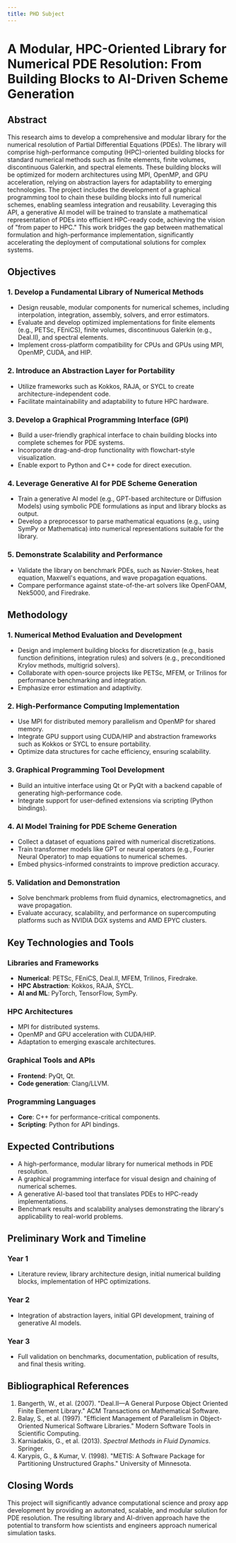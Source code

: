 ```yaml
---
title: PHD Subject
---
```


# A Modular, HPC-Oriented Library for Numerical PDE Resolution: From Building Blocks to AI-Driven Scheme Generation

## Abstract

This research aims to develop a comprehensive and modular library for the numerical resolution of Partial Differential Equations (PDEs). The library will comprise high-performance computing (HPC)-oriented building blocks for standard numerical methods such as finite elements, finite volumes, discontinuous Galerkin, and spectral elements. These building blocks will be optimized for modern architectures using MPI, OpenMP, and GPU acceleration, relying on abstraction layers for adaptability to emerging technologies. The project includes the development of a graphical programming tool to chain these building blocks into full numerical schemes, enabling seamless integration and reusability. Leveraging this API, a generative AI model will be trained to translate a mathematical representation of PDEs into efficient HPC-ready code, achieving the vision of "from paper to HPC." This work bridges the gap between mathematical formulation and high-performance implementation, significantly accelerating the deployment of computational solutions for complex systems.

## Objectives

### 1. Develop a Fundamental Library of Numerical Methods

- Design reusable, modular components for numerical schemes, including interpolation, integration, assembly, solvers, and error estimators.
- Evaluate and develop optimized implementations for finite elements (e.g., PETSc, FEniCS), finite volumes, discontinuous Galerkin (e.g., Deal.II), and spectral elements.
- Implement cross-platform compatibility for CPUs and GPUs using MPI, OpenMP, CUDA, and HIP.

### 2. Introduce an Abstraction Layer for Portability

- Utilize frameworks such as Kokkos, RAJA, or SYCL to create architecture-independent code.
- Facilitate maintainability and adaptability to future HPC hardware.

### 3. Develop a Graphical Programming Interface (GPI)

- Build a user-friendly graphical interface to chain building blocks into complete schemes for PDE systems.
- Incorporate drag-and-drop functionality with flowchart-style visualization.
- Enable export to Python and C++ code for direct execution.

### 4. Leverage Generative AI for PDE Scheme Generation

- Train a generative AI model (e.g., GPT-based architecture or Diffusion Models) using symbolic PDE formulations as input and library blocks as output.
- Develop a preprocessor to parse mathematical equations (e.g., using SymPy or Mathematica) into numerical representations suitable for the library.

### 5. Demonstrate Scalability and Performance

- Validate the library on benchmark PDEs, such as Navier-Stokes, heat equation, Maxwell's equations, and wave propagation equations.
- Compare performance against state-of-the-art solvers like OpenFOAM, Nek5000, and Firedrake.

## Methodology

### 1. Numerical Method Evaluation and Development

- Design and implement building blocks for discretization (e.g., basis function definitions, integration rules) and solvers (e.g., preconditioned Krylov methods, multigrid solvers).
- Collaborate with open-source projects like PETSc, MFEM, or Trilinos for performance benchmarking and integration.
- Emphasize error estimation and adaptivity.

### 2. High-Performance Computing Implementation

- Use MPI for distributed memory parallelism and OpenMP for shared memory.
- Integrate GPU support using CUDA/HIP and abstraction frameworks such as Kokkos or SYCL to ensure portability.
- Optimize data structures for cache efficiency, ensuring scalability.

### 3. Graphical Programming Tool Development

- Build an intuitive interface using Qt or PyQt with a backend capable of generating high-performance code.
- Integrate support for user-defined extensions via scripting (Python bindings).

### 4. AI Model Training for PDE Scheme Generation

- Collect a dataset of equations paired with numerical discretizations.
- Train transformer models like GPT or neural operators (e.g., Fourier Neural Operator) to map equations to numerical schemes.
- Embed physics-informed constraints to improve prediction accuracy.

### 5. Validation and Demonstration

- Solve benchmark problems from fluid dynamics, electromagnetics, and wave propagation.
- Evaluate accuracy, scalability, and performance on supercomputing platforms such as NVIDIA DGX systems and AMD EPYC clusters.

## Key Technologies and Tools

### Libraries and Frameworks

- **Numerical**: PETSc, FEniCS, Deal.II, MFEM, Trilinos, Firedrake.
- **HPC Abstraction**: Kokkos, RAJA, SYCL.
- **AI and ML**: PyTorch, TensorFlow, SymPy.

### HPC Architectures

- MPI for distributed systems.
- OpenMP and GPU acceleration with CUDA/HIP.
- Adaptation to emerging exascale architectures.

### Graphical Tools and APIs

- **Frontend**: PyQt, Qt.
- **Code generation**: Clang/LLVM.

### Programming Languages

- **Core**: C++ for performance-critical components.
- **Scripting**: Python for API bindings.

## Expected Contributions

- A high-performance, modular library for numerical methods in PDE resolution.
- A graphical programming interface for visual design and chaining of numerical schemes.
- A generative AI-based tool that translates PDEs to HPC-ready implementations.
- Benchmark results and scalability analyses demonstrating the library's applicability to real-world problems.

## Preliminary Work and Timeline

### Year 1

- Literature review, library architecture design, initial numerical building blocks, implementation of HPC optimizations.

### Year 2

- Integration of abstraction layers, initial GPI development, training of generative AI models.

### Year 3

- Full validation on benchmarks, documentation, publication of results, and final thesis writing.

## Bibliographical References

1. Bangerth, W., et al. (2007). "Deal.II—A General Purpose Object Oriented Finite Element Library." ACM Transactions on Mathematical Software.
2. Balay, S., et al. (1997). "Efficient Management of Parallelism in Object-Oriented Numerical Software Libraries." Modern Software Tools in Scientific Computing.
3. Karniadakis, G., et al. (2013). *Spectral Methods in Fluid Dynamics*. Springer.
4. Karypis, G., & Kumar, V. (1998). "METIS: A Software Package for Partitioning Unstructured Graphs." University of Minnesota.

## Closing Words
This project will significantly advance computational science and proxy app development by providing an automated, scalable, and modular solution for PDE resolution. The resulting library and AI-driven approach have the potential to transform how scientists and engineers approach numerical simulation tasks.
